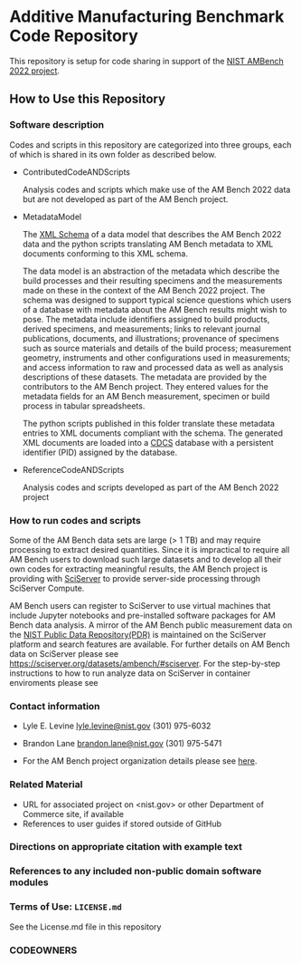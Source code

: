 # Additive Manufacturing Benchmark Code Repository

This repository is setup for code sharing in support of the [NIST AMBench 2022 project](https://www.nist.gov/ambench).

## How to Use this Repository
### Software description
Codes and scripts in this repository are categorized into three groups, each of which is shared in its own folder as described below. 
* ContributedCodeANDScripts 

   Analysis codes and scripts which make use of the AM Bench 2022 data but are not developed as part of the AM Bench project. 
* MetadataModel 

   The [XML Schema](https://www.w3.org/XML/Schema) of a data model that describes the AM Bench 2022 data and the python scripts translating AM Bench metadata to XML documents conforming to this XML schema.

   The data model is an abstraction of the metadata which describe the build processes and their resulting specimens and the measurements made on these in the context of the AM Bench 2022 project.  The schema was designed to support typical science questions which users of a database with metadata about the AM Bench results might wish to pose. The metadata include identifiers assigned to build products, derived specimens, and measurements; links to relevant journal publications, documents, and illustrations; provenance of specimens such as source materials and details of the build process; measurement geometry, instruments and other configurations used in measurements; and access information to raw and processed data as well as analysis descriptions of these datasets. The metadata are provided by the contributors to the AM Bench project. They entered values for the metadata fields for an AM Bench measurement, specimen or build process in tabular spreadsheets.

   The python scripts published in this folder translate these metadata entries to XML documents compliant with the schema. The generated XML documents are loaded into a [CDCS](https://www.nist.gov/itl/ssd/information-systems-group/configurable-data-curation-system-cdcs/about-cdcs) database with a persistent identifier (PID) assigned by the database. 

* ReferenceCodeANDScripts

   Analysis codes and scripts developed as part of the AM Bench 2022 project   

### How to run codes and scripts 
Some of the AM Bench data sets are large (> 1 TB) and may require processing to extract desired quantities. Since it is impractical to require all AM Bench users to download such large datasets and to develop all their own codes for extracting meaningful results, the AM Bench project is providing with [SciServer](https://sciserver.org/) to provide server-side processing through SciServer Compute. 

AM Bench users can register to SciServer to use virtual machines that include Jupyter notebooks and pre-installed software packages for AM Bench data analysis. A mirror of the AM Bench public measurement data on the [NIST  Public Data Repository(PDR)](https://data.nist.gov/pdr/about) is maintained on the SciServer platform and search features are available.  For further details on AM Bench data on SciServer please see https://sciserver.org/datasets/ambench/#sciserver.
For the step-by-step instructions to how to run analyze data on SciServer in container enviroments please see

<!--   
   - Statements of purpose and maturity
   - Technical installation instructions
-->   
### Contact information
* Lyle E. Levine
lyle.levine@nist.gov
(301) 975-6032

* Brandon Lane
brandon.lane@nist.gov
(301) 975-5471

* For the AM Bench project organization details please see [here](https://www.nist.gov/ambench/organization).
<!--
   - PI name, NIST OU, Division, and Group names
   - Contact email address at NIST
   - Details of mailing lists, chatrooms, and discussion forums,
     where applicable
-->
### Related Material
   - URL for associated project on <nist.gov> or other Department of
     Commerce site, if available
   - References to user guides if stored outside of GitHub
### Directions on appropriate citation with example text
### References to any included non-public domain software modules

### Terms of Use: `LICENSE.md`

See the License.md file in this repository

### CODEOWNERS


